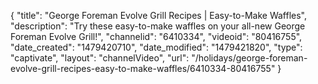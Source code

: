 {
    "title": "George Foreman Evolve Grill Recipes | Easy-to-Make Waffles",
    "description": "Try these easy-to-make waffles on your all-new George Foreman Evolve Grill!",
    "channelid": "6410334",
    "videoid": "80416755",
    "date_created": "1479420710",
    "date_modified": "1479421820",
    "type": "captivate",
    "layout": "channelVideo",
    "url": "\/holidays\/george-foreman-evolve-grill-recipes-easy-to-make-waffles\/6410334-80416755"
}